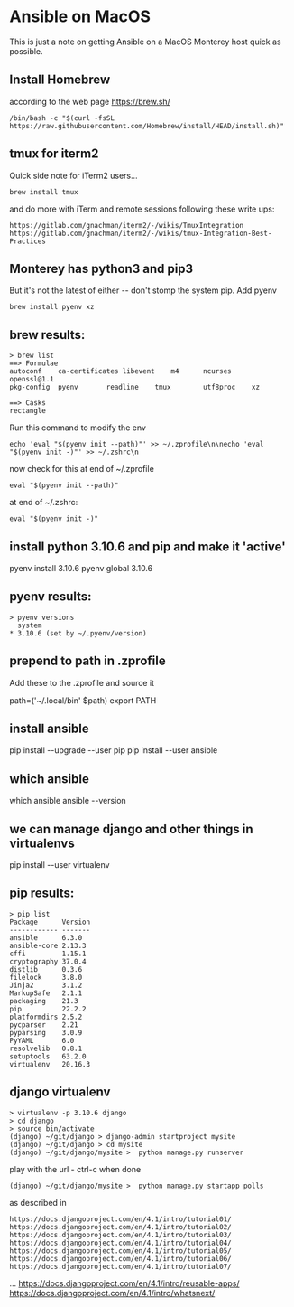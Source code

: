 # Ansible on MacOS

This is just a note on getting Ansible on a MacOS Monterey host quick as possible.

## Install Homebrew

according to the web page https://brew.sh/

    /bin/bash -c "$(curl -fsSL https://raw.githubusercontent.com/Homebrew/install/HEAD/install.sh)"

## tmux for iterm2

Quick side note for iTerm2 users...

    brew install tmux

and do more with iTerm and remote sessions following these write ups:

    https://gitlab.com/gnachman/iterm2/-/wikis/TmuxIntegration
    https://gitlab.com/gnachman/iterm2/-/wikis/tmux-Integration-Best-Practices

## Monterey has python3 and pip3

But it's not the latest of either -- don't stomp the system pip. Add pyenv

    brew install pyenv xz

## brew results:

    > brew list
    ==> Formulae
    autoconf	ca-certificates	libevent	m4		ncurses		openssl@1.1	
    pkg-config	pyenv		readline	tmux		utf8proc	xz
    
    ==> Casks
    rectangle

Run this command to modify the env

    echo 'eval "$(pyenv init --path)"' >> ~/.zprofile\n\necho 'eval "$(pyenv init -)"' >> ~/.zshrc\n
    
now check for this at end of ~/.zprofile

    eval "$(pyenv init --path)"

at end of ~/.zshrc:

    eval "$(pyenv init -)"

## install python 3.10.6 and pip and make it 'active'

   pyenv install 3.10.6
   pyenv global 3.10.6

## pyenv results:

    > pyenv versions
      system
    * 3.10.6 (set by ~/.pyenv/version)

## prepend to path in .zprofile

Add these to the .zprofile and source it

  path=('~/.local/bin' $path)
  export PATH
  
## install ansible

  pip install --upgrade --user pip
  pip install --user ansible

## which ansible

  which ansible
  ansible --version

## we can manage django and other things in virtualenvs

  pip install --user virtualenv

## pip results:

    > pip list
    Package      Version
    ------------ -------
    ansible      6.3.0
    ansible-core 2.13.3
    cffi         1.15.1
    cryptography 37.0.4
    distlib      0.3.6
    filelock     3.8.0
    Jinja2       3.1.2
    MarkupSafe   2.1.1
    packaging    21.3
    pip          22.2.2
    platformdirs 2.5.2
    pycparser    2.21
    pyparsing    3.0.9
    PyYAML       6.0
    resolvelib   0.8.1
    setuptools   63.2.0
    virtualenv   20.16.3


## django virtualenv

    > virtualenv -p 3.10.6 django
    > cd django
    > source bin/activate
    (django) ~/git/django > django-admin startproject mysite
    (django) ~/git/django > cd mysite    
    (django) ~/git/django/mysite >  python manage.py runserver

play with the url - ctrl-c when done

    (django) ~/git/django/mysite >  python manage.py startapp polls

as described in

    https://docs.djangoproject.com/en/4.1/intro/tutorial01/
    https://docs.djangoproject.com/en/4.1/intro/tutorial02/
    https://docs.djangoproject.com/en/4.1/intro/tutorial03/
    https://docs.djangoproject.com/en/4.1/intro/tutorial04/
    https://docs.djangoproject.com/en/4.1/intro/tutorial05/
    https://docs.djangoproject.com/en/4.1/intro/tutorial06/
    https://docs.djangoproject.com/en/4.1/intro/tutorial07/
...
    https://docs.djangoproject.com/en/4.1/intro/reusable-apps/
    https://docs.djangoproject.com/en/4.1/intro/whatsnext/
